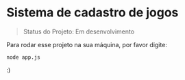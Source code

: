 <h1>Sistema de cadastro de jogos</h1>

> Status do Projeto: Em desenvolvimento

Para rodar esse projeto na sua máquina, por favor digite:

```
node app.js
```
:)